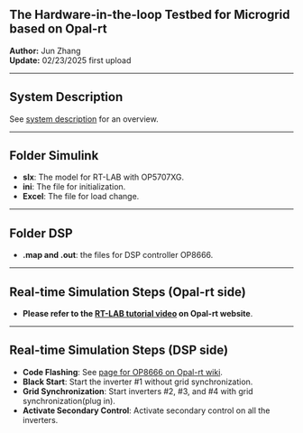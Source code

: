 ## The Hardware-in-the-loop Testbed for Microgrid based on Opal-rt
**Author:** Jun Zhang  
**Update:** 02/23/2025 first upload 

---

## System Description
See [system description](https://junzhang111.github.io/HIL_Microgrid_OPAL-RT/) for an overview.

---

## Folder Simulink
- **slx**: The model for RT-LAB with OP5707XG.
- **ini**: The file for initialization.
- **Excel**: The file for load change.

---

## Folder DSP
- **.map and .out**: the files for DSP controller OP8666. 

---
## Real-time Simulation Steps (Opal-rt side)
- **Please refer to the [RT-LAB tutorial video](https://www.opal-rt.com/opal_tutorial/startup-rtlab/) on Opal-rt website**. 
---
## Real-time Simulation Steps (DSP side)
- **Code Flashing**: See [page for OP8666 on Opal-rt wiki](https://opal-rt.atlassian.net/wiki/spaces/PHDGD/pages/144718233/OP8666+DSP+Controller+Board).
- **Black Start**: Start the inverter #1 without grid synchronization.
- **Grid Synchronization**: Start inverters #2, #3, and #4 with grid synchronization(plug in).
- **Activate Secondary Control**: Activate secondary control on all the inverters.

